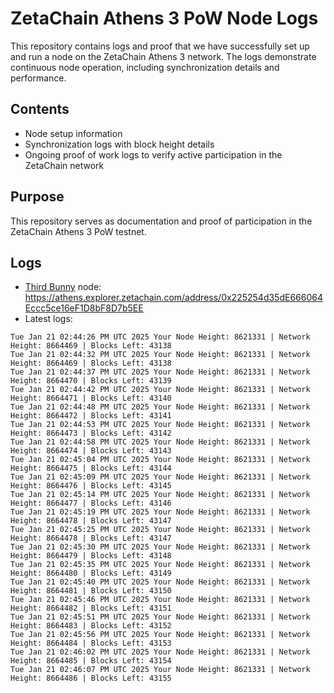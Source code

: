 # ZetaChain Athens 3 PoW Node Logs
This repository contains logs and proof that we have successfully set up and run a node on the ZetaChain Athens 3 network. The logs demonstrate continuous node operation, including synchronization details and performance.

## Contents
- Node setup information
- Synchronization logs with block height details
- Ongoing proof of work logs to verify active participation in the ZetaChain network

## Purpose
This repository serves as documentation and proof of participation in the ZetaChain Athens 3 PoW testnet.

## Logs

- [Third Bunny](https://thirdbunny.xyz/) node: https://athens.explorer.zetachain.com/address/0x225254d35dE666064Eccc5ce16eF1D8bF8D7b5EE
- Latest logs:
```
Tue Jan 21 02:44:26 PM UTC 2025 Your Node Height: 8621331 | Network Height: 8664469 | Blocks Left: 43138
Tue Jan 21 02:44:32 PM UTC 2025 Your Node Height: 8621331 | Network Height: 8664469 | Blocks Left: 43138
Tue Jan 21 02:44:37 PM UTC 2025 Your Node Height: 8621331 | Network Height: 8664470 | Blocks Left: 43139
Tue Jan 21 02:44:42 PM UTC 2025 Your Node Height: 8621331 | Network Height: 8664471 | Blocks Left: 43140
Tue Jan 21 02:44:48 PM UTC 2025 Your Node Height: 8621331 | Network Height: 8664472 | Blocks Left: 43141
Tue Jan 21 02:44:53 PM UTC 2025 Your Node Height: 8621331 | Network Height: 8664473 | Blocks Left: 43142
Tue Jan 21 02:44:58 PM UTC 2025 Your Node Height: 8621331 | Network Height: 8664474 | Blocks Left: 43143
Tue Jan 21 02:45:04 PM UTC 2025 Your Node Height: 8621331 | Network Height: 8664475 | Blocks Left: 43144
Tue Jan 21 02:45:09 PM UTC 2025 Your Node Height: 8621331 | Network Height: 8664476 | Blocks Left: 43145
Tue Jan 21 02:45:14 PM UTC 2025 Your Node Height: 8621331 | Network Height: 8664477 | Blocks Left: 43146
Tue Jan 21 02:45:19 PM UTC 2025 Your Node Height: 8621331 | Network Height: 8664478 | Blocks Left: 43147
Tue Jan 21 02:45:25 PM UTC 2025 Your Node Height: 8621331 | Network Height: 8664478 | Blocks Left: 43147
Tue Jan 21 02:45:30 PM UTC 2025 Your Node Height: 8621331 | Network Height: 8664479 | Blocks Left: 43148
Tue Jan 21 02:45:35 PM UTC 2025 Your Node Height: 8621331 | Network Height: 8664480 | Blocks Left: 43149
Tue Jan 21 02:45:40 PM UTC 2025 Your Node Height: 8621331 | Network Height: 8664481 | Blocks Left: 43150
Tue Jan 21 02:45:46 PM UTC 2025 Your Node Height: 8621331 | Network Height: 8664482 | Blocks Left: 43151
Tue Jan 21 02:45:51 PM UTC 2025 Your Node Height: 8621331 | Network Height: 8664483 | Blocks Left: 43152
Tue Jan 21 02:45:56 PM UTC 2025 Your Node Height: 8621331 | Network Height: 8664484 | Blocks Left: 43153
Tue Jan 21 02:46:02 PM UTC 2025 Your Node Height: 8621331 | Network Height: 8664485 | Blocks Left: 43154
Tue Jan 21 02:46:07 PM UTC 2025 Your Node Height: 8621331 | Network Height: 8664486 | Blocks Left: 43155
```
